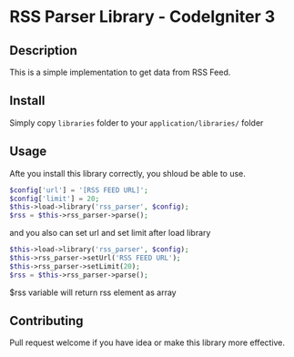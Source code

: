 # RSS Parser Library - CodeIgniter 3
## Description
This is a simple implementation to get data from RSS Feed.

## Install
Simply copy `libraries` folder to your `application/libraries/` folder

## Usage
Afte you install this library correctly, you shloud be able to use.
```php
$config['url'] = '[RSS FEED URL]';
$config['limit'] = 20;
$this->load->library('rss_parser', $config);
$rss = $this->rss_parser->parse();
```
and you also can set url and set limit after load library
```php
$this->load->library('rss_parser', $config);
$this->rss_parser->setUrl('RSS FEED URL');
$this->rss_parser->setLimit(20);
$rss = $this->rss_parser->parse();
```
$rss variable will return rss element as array

## Contributing
Pull request welcome if you have idea or make this library more effective.
